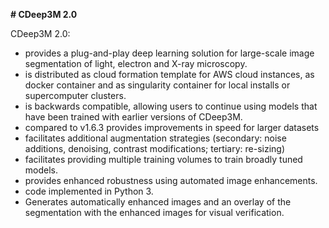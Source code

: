 **# CDeep3M 2.0**

CDeep3M 2.0:
 * provides a plug-and-play deep learning solution for large-scale image segmentation of light, electron and X-ray microscopy.
 * is distributed as cloud formation template for AWS cloud instances, as docker container and as singularity container for local installs or supercomputer clusters.
 * is backwards compatible, allowing users to continue using models that have been trained with earlier versions of CDeep3M.
 * compared to v1.6.3 provides improvements in speed for larger datasets
 * facilitates additional augmentation strategies (secondary: noise additions, denoising, contrast modifications; tertiary: re-sizing)
 * facilitates providing multiple training volumes to train broadly tuned models.
 * provides enhanced robustness using automated image enhancements.
 * code implemented in Python 3.
 * Generates automatically enhanced images and an overlay of the segmentation with the enhanced images for visual verification.
 